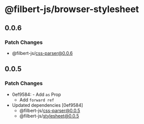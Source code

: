 # @filbert-js/browser-stylesheet

## 0.0.6

### Patch Changes

- @filbert-js/css-parser@0.0.6

## 0.0.5

### Patch Changes

- 0ef9584: - Add `as` Prop
  - Add `forward ref`
- Updated dependencies [0ef9584]
  - @filbert-js/css-parser@0.0.5
  - @filbert-js/stylesheet@0.0.5
